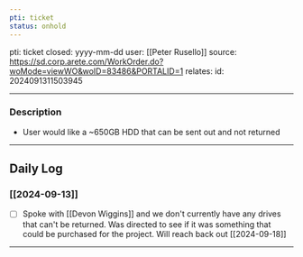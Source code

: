 ```yaml
---
pti: ticket
status: onhold
---
```

pti: ticket 
closed: yyyy-mm-dd
user: [[Peter Rusello]]
source: https://sd.corp.arete.com/WorkOrder.do?woMode=viewWO&woID=83486&PORTALID=1
relates: 
id: 2024091311503945

---
### Description
- User would like a ~650GB HDD that can be sent out and not returned
---
## Daily Log
### [[2024-09-13]]
- [ ] Spoke with [[Devon Wiggins]] and we don't currently have any drives that can't be returned. Was directed to see if it was something that could be purchased for the project. Will reach back out [[2024-09-18]]
---




